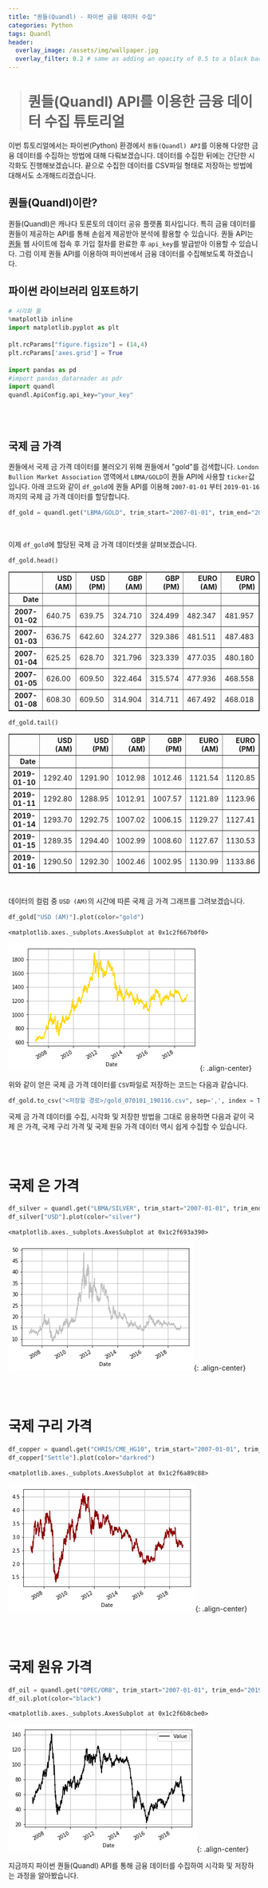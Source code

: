 ```yaml
---
title: "퀀들(Quandl) - 파이썬 금융 데이터 수집"
categories: Python
tags: Quandl
header:
  overlay_image: /assets/img/wallpaper.jpg
  overlay_filter: 0.2 # same as adding an opacity of 0.5 to a black background
---
```


> # 퀀들(Quandl) API를 이용한 금융 데이터 수집 튜토리얼

이번 튜토리얼에서는 파이썬(Python) 환경에서 ```퀀들(Quandl) API```를 이용해 다양한 금융 데이터를 수집하는 방법에 대해 다뤄보겠습니다. 데이터를 수집한 뒤에는 간단한 시각화도 진행해보겠습니다. 끝으로 수집한 데이터를 CSV파일 형태로 저장하는 방법에 대해서도 소개해드리겠습니다.


## 퀀들(Quandl)이란?

퀀들(Quandl)은 캐나다 토론토의 데이터 공유 플랫폼 회사입니다. 특히 금융 데이터를 퀀들이 제공하는 API를 통해 손쉽게 제공받아 분석에 활용할 수 있습니다. 퀀들 API는 [퀀들](https://www.quandl.com/) 웹 사이트에 접속 후 가입 절차를 완료한 후 ```api_key```를 발급받아 이용할 수 있습니다. 그럼 이제 퀀들 API를 이용하여 파이썬에서 금융 데이터를 수집해보도록 하겠습니다.


## 파이썬 라이브러리 임포트하기


```python
# 시각화 툴
%matplotlib inline
import matplotlib.pyplot as plt

plt.rcParams["figure.figsize"] = (14,4)
plt.rcParams['axes.grid'] = True

import pandas as pd
#import pandas_datareader as pdr
import quandl
quandl.ApiConfig.api_key="your_key"
```

<br><br>

## 국제 금 가격

퀀들에서 국제 금 가격 데이터를 불러오기 위해 퀀들에서 "gold"를 검색합니다. ```London Bullion Market Association``` 영역에서 ```LBMA/GOLD```이 퀀들 API에 사용할 ```ticker```값 입니다. 아래 코드와 같이 ```df_gold```에 퀀들 API를 이용해 ```2007-01-01``` 부터 ```2019-01-16``` 까지의 국제 금 가격 데이터를 할당합니다.



```python
df_gold = quandl.get("LBMA/GOLD", trim_start="2007-01-01", trim_end="2019-01-16")
```

<br>

이제 ```df_gold```에 할당된 국제 금 가격 데이터셋을 살펴보겠습니다.


```python
df_gold.head()
```




<div>
<style scoped>
    .dataframe tbody tr th:only-of-type {
        vertical-align: middle;
    }

    .dataframe tbody tr th {
        vertical-align: top;
    }

    .dataframe thead th {
        text-align: right;
    }
</style>
<table border="1" class="dataframe">
  <thead>
    <tr style="text-align: right;">
      <th></th>
      <th>USD (AM)</th>
      <th>USD (PM)</th>
      <th>GBP (AM)</th>
      <th>GBP (PM)</th>
      <th>EURO (AM)</th>
      <th>EURO (PM)</th>
    </tr>
    <tr>
      <th>Date</th>
      <th></th>
      <th></th>
      <th></th>
      <th></th>
      <th></th>
      <th></th>
    </tr>
  </thead>
  <tbody>
    <tr>
      <th>2007-01-02</th>
      <td>640.75</td>
      <td>639.75</td>
      <td>324.710</td>
      <td>324.499</td>
      <td>482.347</td>
      <td>481.957</td>
    </tr>
    <tr>
      <th>2007-01-03</th>
      <td>636.75</td>
      <td>642.60</td>
      <td>324.277</td>
      <td>329.386</td>
      <td>481.511</td>
      <td>487.483</td>
    </tr>
    <tr>
      <th>2007-01-04</th>
      <td>625.25</td>
      <td>628.70</td>
      <td>321.796</td>
      <td>323.339</td>
      <td>477.035</td>
      <td>480.180</td>
    </tr>
    <tr>
      <th>2007-01-05</th>
      <td>626.00</td>
      <td>609.50</td>
      <td>322.464</td>
      <td>315.574</td>
      <td>477.936</td>
      <td>468.558</td>
    </tr>
    <tr>
      <th>2007-01-08</th>
      <td>608.30</td>
      <td>609.50</td>
      <td>314.904</td>
      <td>314.711</td>
      <td>467.492</td>
      <td>468.018</td>
    </tr>
  </tbody>
</table>
</div>




```python
df_gold.tail()
```




<div>
<style scoped>
    .dataframe tbody tr th:only-of-type {
        vertical-align: middle;
    }

    .dataframe tbody tr th {
        vertical-align: top;
    }

    .dataframe thead th {
        text-align: right;
    }
</style>
<table border="1" class="dataframe">
  <thead>
    <tr style="text-align: right;">
      <th></th>
      <th>USD (AM)</th>
      <th>USD (PM)</th>
      <th>GBP (AM)</th>
      <th>GBP (PM)</th>
      <th>EURO (AM)</th>
      <th>EURO (PM)</th>
    </tr>
    <tr>
      <th>Date</th>
      <th></th>
      <th></th>
      <th></th>
      <th></th>
      <th></th>
      <th></th>
    </tr>
  </thead>
  <tbody>
    <tr>
      <th>2019-01-10</th>
      <td>1292.40</td>
      <td>1291.90</td>
      <td>1012.98</td>
      <td>1012.46</td>
      <td>1121.54</td>
      <td>1120.85</td>
    </tr>
    <tr>
      <th>2019-01-11</th>
      <td>1292.80</td>
      <td>1288.95</td>
      <td>1012.91</td>
      <td>1007.57</td>
      <td>1121.89</td>
      <td>1123.96</td>
    </tr>
    <tr>
      <th>2019-01-14</th>
      <td>1293.70</td>
      <td>1292.75</td>
      <td>1007.02</td>
      <td>1006.15</td>
      <td>1129.27</td>
      <td>1127.41</td>
    </tr>
    <tr>
      <th>2019-01-15</th>
      <td>1289.35</td>
      <td>1294.40</td>
      <td>1002.99</td>
      <td>1008.60</td>
      <td>1127.67</td>
      <td>1130.53</td>
    </tr>
    <tr>
      <th>2019-01-16</th>
      <td>1290.50</td>
      <td>1292.30</td>
      <td>1002.46</td>
      <td>1002.95</td>
      <td>1130.99</td>
      <td>1133.86</td>
    </tr>
  </tbody>
</table>
</div>


<br>


데이터의 컬럼 중 ```USD (AM)```의 시간에 따른 국제 금 가격 그래프를 그려보겠습니다.


```python
df_gold["USD (AM)"].plot(color="gold")
```




    <matplotlib.axes._subplots.AxesSubplot at 0x1c2f667b0f0>




![png](/assets/img/post_img/2019-01-18-data_collecting_tutorial/output_9_1.png){: .align-center}


위와 같이 얻은 국제 금 가격 데이터를 ```CSV```파일로 저장하는 코드는 다음과 같습니다.


```python
df_gold.to_csv("<저장할 경로>/gold_070101_190116.csv", sep=',', index = True)
```

국제 금 가격 데이터를 수집, 시각화 및 저장한 방법을 그대로 응용하면 다음과 같이 국제 은 가격, 국제 구리 가격 및 국제 원유 가격 데이터 역시 쉽게 수집할 수 있습니다.

<br><br>

# 국제 은 가격


```python
df_silver = quandl.get("LBMA/SILVER", trim_start="2007-01-01", trim_end="2019-01-16")
df_silver["USD"].plot(color="silver")
```




    <matplotlib.axes._subplots.AxesSubplot at 0x1c2f693a390>




![png](/assets/img/post_img/2019-01-18-data_collecting_tutorial/output_14_1.png){: .align-center}

<br><br>

# 국제 구리 가격



```python
df_copper = quandl.get("CHRIS/CME_HG10", trim_start="2007-01-01", trim_end="2019-01-16")
df_copper["Settle"].plot(color="darkred")
```




    <matplotlib.axes._subplots.AxesSubplot at 0x1c2f6a89c88>




![png](/assets/img/post_img/2019-01-18-data_collecting_tutorial/output_16_1.png){: .align-center}


<br><br>

# 국제 원유 가격


```python
df_oil = quandl.get("OPEC/ORB", trim_start="2007-01-01", trim_end="2019-01-16")
df_oil.plot(color="black")
```




    <matplotlib.axes._subplots.AxesSubplot at 0x1c2f6b8cbe0>




![png](/assets/img/post_img/2019-01-18-data_collecting_tutorial/output_18_1.png){: .align-center}


지금까지 파이썬 퀀들(Quandl) API를 통해 금융 데이터를 수집하여 시각화 및 저장하는 과정을 알아봤습니다.

